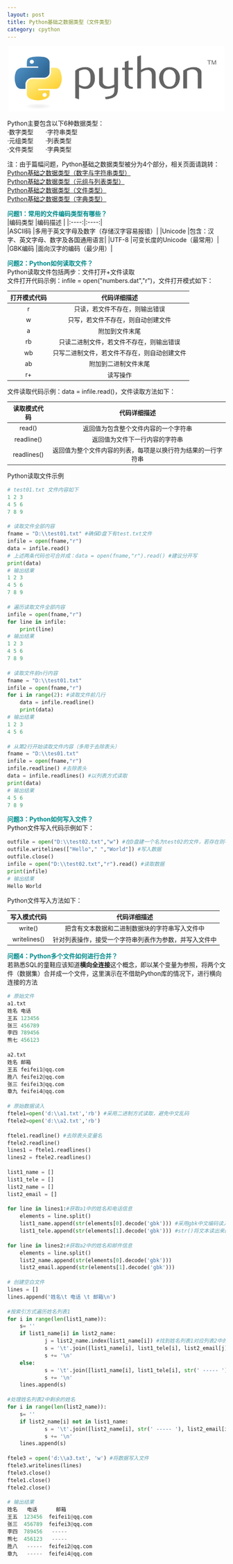 ```yaml
---
layout: post
title: Python基础之数据类型（文件类型）
category: cpython
---
```

<div align="center">
<img width="500" height="150" alt="图片名称" src="https://raw.githubusercontent.com/carrylaw/IMG/master/img_py/jp8.jpg" />
</div>
 
Python主要包含以下6种数据类型：    
·数字类型&emsp;&emsp;·字符串类型   
·元组类型&emsp;&emsp;·列表类型          
·文件类型&emsp;&emsp;·字典类型   

注：由于篇幅问题，Python基础之数据类型被分为4个部分，相关页面请跳转：            
[Python基础之数据类型（数字与字符串类型）]()        
[Python基础之数据类型（元组与列表类型）]()         
[Python基础之数据类型（文件类型）]()        
[Python基础之数据类型（字典类型）]()

**<span style="color:#008B8B;">问题1：常用的文件编码类型有哪些？</span>**        
|编码类型  |编码描述  | 
|:----:|:----:|  
|ASCII码 |多用于英文字母及数字（存储汉字容易报错）| 
|Unicode |包含：汉字、英文字母、数字及各国通用语言| 
|UTF-8 |可变长度的Unicode（最常用）| 
|GBK编码 |面向汉字的编码（最少用）|

**<span style="color:#008B8B;">问题2：Python如何读取文件？ </span>**            
Python读取文件包括两步：文件打开+文件读取                 
文件打开代码示例：infile = open("numbers.dat","r")，文件打开模式如下：     

|打开模式代码|代码详细描述  | 
|:----:|:----:|  
|r |只读，若文件不存在，则输出错误| 
|w |只写，若文件不存在，则自动创建文件| 
|a |附加到文件末尾| 
|rb |只读二进制文件，若文件不存在，则输出错误|
|wb |只写二进制文件，若文件不存在，则自动创建文件| 
|ab |附加到二进制文件末尾| 
|r+ |读写操作|

文件读取代码示例：data = infile.read()，文件读取方法如下：

|读取模式代码|代码详细描述  | 
|:----:|:----:|  
|read() |返回值为包含整个文件内容的一个字符串| 
|readline() |返回值为文件下一行内容的字符串| 
|readlines() |返回值为整个文件内容的列表，每项是以换行符为结果的一行字符串|

Python读取文件示例

``` python
# test01.txt 文件内容如下
1 2 3
4 5 6
7 8 9

# 读取文件全部内容
fname = "D:\\test01.txt" #确保D盘下有test.txt文件
infile = open(fname,"r")
data = infile.read()
# 上述两条代码也可合并成：data = open(fname,"r").read() #建议分开写
print(data)
# 输出结果
1 2 3
4 5 6
7 8 9

# 遍历读取文件全部内容
infile = open(fname,"r")
for line in infile:
    print(line)
# 输出结果
1 2 3
4 5 6
7 8 9

# 读取文件前n行内容
fname = "D:\\test01.txt"
infile = open(fname,"r")
for i in range(2): #读取文件前几行
    data = infile.readline()
    print(data)
# 输出结果
1 2 3
4 5 6

# 从第2行开始读取文件内容（多用于去除表头）
fname = "D:\\tes01.txt"
infile = open(fname,"r")
infile.readline() #去除表头
data = infile.readlines() #以列表方式读取
print(data)
# 输出结果
4 5 6
7 8 9
```

**<span style="color:#008B8B;">问题3：Python如何写入文件？</span>**            
Python文件写入代码示例如下：    

``` python
outfile = open("D:\\test02.txt","w") #在D盘建一个名为test02的文件，若存在则不会创建
outfile.writelines(["Hello"," ","World"]) #写入数据
outfile.close()
infile = open("D:\\test02.txt","r").read() #读取数据
print(infile)
# 输出结果
Hello World
```

Python文件写入方法如下：

|写入模式代码|代码详细描述  | 
|:----:|:----:|  
|write() |把含有文本数据和二进制数据块的字符串写入文件中| 
|writelines() |针对列表操作，接受一个字符串列表作为参数，并写入文件中| 

**<span style="color:#008B8B;">问题4：Python多个文件如何进行合并？</span>**     
若熟悉SQL的童鞋应该知道**横向全连接**这个概念，即以某个变量为参照，将两个文件（数据集）合并成一个文件，这里演示在不借助Python库的情况下，进行横向连接的方法      

``` python
# 原始文件
a1.txt
姓名 电话
王五 123456
张三 456789
李四 789456
熊七 456123

a2.txt
姓名 邮箱
王五 feifei1@qq.com
胜八 feifei2@qq.com
张三 feifei3@qq.com
章九 feifei4@qq.com

# 原始数据读入
ftele1=open('d:\\a1.txt','rb') #采用二进制方式读取，避免中文乱码
ftele2=open('d:\\a2.txt','rb')

ftele1.readline() #去除表头变量名
ftele2.readline()
lines1 = ftele1.readlines()
lines2 = ftele2.readlines()

list1_name = []  
list1_tele = []
list2_name = []  
list2_email = []

for line in lines1:#获取a1中的姓名和电话信息
    elements = line.split()
    list1_name.append(str(elements[0].decode('gbk'))) #采用gbk中文编码读入
    list1_tele.append(str(elements[1].decode('gbk'))) #str()将文本读出来的bytes转换为字符类型

for line in lines2:#获取a2中的姓名和邮件信息
    elements = line.split()
    list2_name.append(str(elements[0].decode('gbk')))
    list2_email.append(str(elements[1].decode('gbk')))

# 创建空白文件
lines = []
lines.append('姓名\t 电话 \t 邮箱\n')

#按索引方式遍历姓名列表1
for i in range(len(list1_name)): 
    s= ''
    if list1_name[i] in list2_name:
            j = list2_name.index(list1_name[i]) #找到姓名列表1对应列表2中的姓名索引位置
            s = '\t'.join([list1_name[i], list1_tele[i], list2_email[j]])
            s += '\n'
    else:
            s = '\t'.join([list1_name[i], list1_tele[i], str(' ----- ')])
            s += '\n'
    lines.append(s)

#处理姓名列表2中剩余的姓名        
for i in range(len(list2_name)): 
    s= ''
    if list2_name[i] not in list1_name:
            s = '\t'.join([list2_name[i], str(' ----- '), list2_email[i]])
            s += '\n'
    lines.append(s)  

ftele3 = open('d:\\a3.txt', 'w') #将数据写入文件
ftele3.writelines(lines)
ftele3.close()
ftele1.close()
ftele2.close()

# 输出结果
姓名	 电话 	 邮箱
王五	123456	feifei1@qq.com
张三	456789	feifei3@qq.com
李四	789456	 ----- 
熊七	456123	 ----- 
胜八	 ----- 	feifei2@qq.com
章九	 ----- 	feifei4@qq.com
```
    

